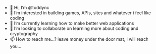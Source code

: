 - 👋 Hi, I’m @toddync
- 👀 I’m interested in building games, APIs, sites and whatever i feel like coding
- 🌱 I’m currently learning how to make better web applications
- 💞️ I’m looking to collaborate on learning more about coding and cryptography
- 📫 How to reach me...? leave money under the door mat, I will reach you...

<!---
toddync/toddync is a ✨ special ✨ repository because its `README.md` (this file) appears on your GitHub profile.
You can click the Preview link to take a look at your changes.
--->
